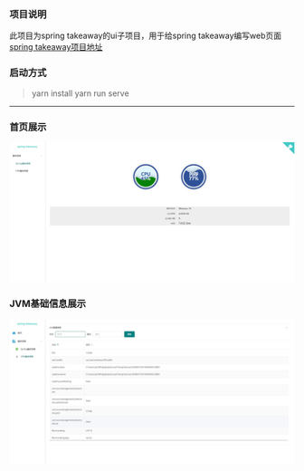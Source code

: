 
### 项目说明

此项目为spring takeaway的ui子项目，用于给spring takeaway编写web页面
[spring takeaway项目地址](https://github.com/tanghuibo/spring-takeaway)

### 启动方式

> yarn install 
> yarn run serve

------

### 首页展示

![cmd-markdown-logo](https://raw.githubusercontent.com/tanghuibo/spring-takeaway-ui/master/screenshot/%E9%A6%96%E9%A1%B5.jpg)

### JVM基础信息展示

![cmd-markdown-logo](https://raw.githubusercontent.com/tanghuibo/spring-takeaway-ui/master/screenshot/jvm%E4%BF%A1%E6%81%AF%E9%A1%B5.jpg)